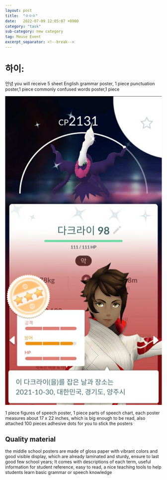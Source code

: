 ```yaml
---
layout: post
title:  "ㅇㅇㅇ"
date:   2022-07-09 12:05:07 +0900
category: "task"
sub-category: new category
tag: Mouse Event
excerpt_separator: <!--break-->
---
```

# 하이:
안녕 you will receive 5 sheet English grammar poster, 1 piece punctuation poster,1 piece commonly confused words poster,1 piece 

 
  ![](/images/%EB%8B%A4%ED%81%AC%EB%9D%BC%EC%9D%B4.jpg)

 1 piece figures of speech poster, 1 piece parts of speech chart, each poster measures about 17 x 22 inches, which is big enough to be read, also attached 100 pieces adhesive dots for you to stick the posters
## Quality material
 the middle school posters are made of gloss paper with vibrant colors and good visible display, which are already laminated and sturdy, ensure to last good few school years; It comes with descriptions of each term, useful information for student reference, easy to read, a nice teaching tools to help students learn basic grammar or speech knowledge
